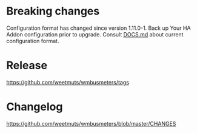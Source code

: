 # Breaking changes

Configuration format has changed since version 1.11.0-1.
Back up Your HA Addon configuration prior to upgrade.
Consult [DOCS.md](docs) about current configuration format.

# Release

https://github.com/weetmuts/wmbusmeters/tags

# Changelog

https://github.com/weetmuts/wmbusmeters/blob/master/CHANGES
